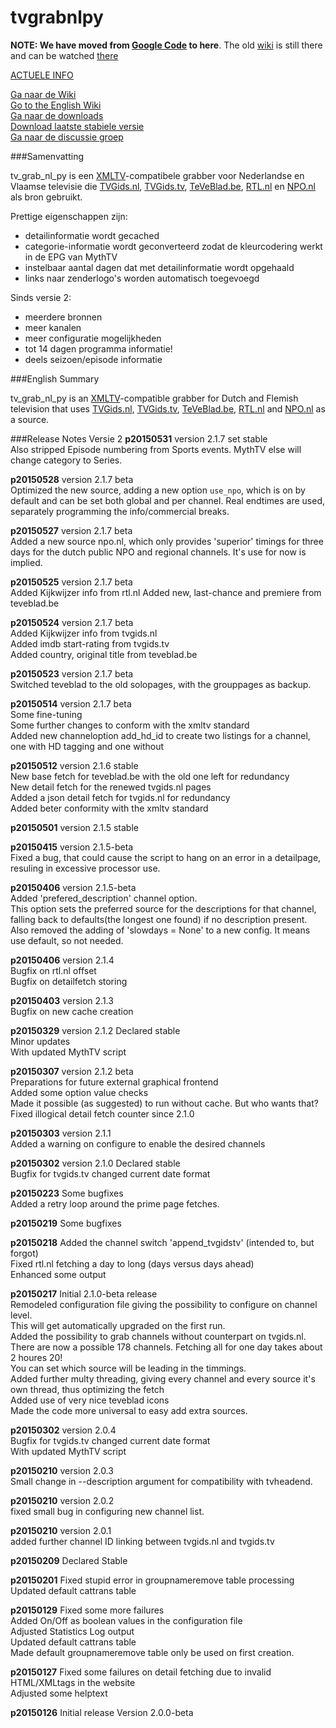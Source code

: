 # tvgrabnlpy
**NOTE: We have moved from [Google Code](https://code.google.com/p/tvgrabnlpy/) to here**. The old [wiki](https://code.google.com/p/tvgrabnlpy/w/list) is still there and can be watched [there](https://code.google.com/p/tvgrabnlpy/w/list)

[ACTUELE INFO](https://github.com/tvgrabbers/tvgrabnlpy/wiki/actueel)

[Ga naar de Wiki](https://github.com/tvgrabbers/tvgrabnlpy/wiki)  
[Go to the English Wiki](https://github.com/tvgrabbers/tvgrabnlpy/wiki/English)  
[Ga naar de downloads](https://github.com/tvgrabbers/tvgrabnlpy/releases)  
[Download laatste stabiele versie](https://github.com/tvgrabbers/tvgrabnlpy/releases/latest)  
[Ga naar de discussie groep](https://groups.google.com/forum/#!forum/tvgrabnlpy)  

###Samenvatting

tv_grab_nl_py is een [XMLTV](http://xmltv.org)-compatibele grabber voor Nederlandse en Vlaamse televisie die [TVGids.nl](http://www.tvgids.nl), [TVGids.tv](http://www.tvgids.tv), [TeVeBlad.be](http://www.teveblad.be), [RTL.nl](http://www.rtl.nl) en [NPO.nl](http://www.npo.nl) als bron gebruikt.

Prettige eigenschappen zijn:
  * detailinformatie wordt gecached
  * categorie-informatie wordt geconverteerd zodat de kleurcodering werkt in de EPG van MythTV
  * instelbaar aantal dagen dat met detailinformatie wordt opgehaald
  * links naar zenderlogo's worden automatisch toegevoegd

Sinds versie 2:
  * meerdere bronnen
  * meer kanalen
  * meer configuratie mogelijkheden
  * tot 14 dagen programma informatie!
  * deels seizoen/episode informatie

###English Summary

tv_grab_nl_py is an [XMLTV](http://xmltv.org)-compatible grabber for Dutch and Flemish television that uses [TVGids.nl](http://www.tvgids.nl), [TVGids.tv](http://www.tvgids.tv), [TeVeBlad.be](http://www.teveblad.be), [RTL.nl](http://www.rtl.nl) and [NPO.nl](http://www.npo.nl) as a source.

###Release Notes Versie 2
**p20150531**   version 2.1.7 set stable  
Also stripped Episode numbering from Sports events. MythTV else will change category to Series.

**p20150528**   version 2.1.7 beta  
Optimized the new source, adding a new option `use_npo`, which is on by default and can be set both global and per channel. Real endtimes are used, separately programming the info/commercial breaks.

**p20150527**   version 2.1.7 beta  
Added a new source npo.nl, which only provides 'superior' timings for three days for the dutch public NPO and regional channels. It's use for now is implied.

**p20150525**   version 2.1.7 beta  
Added Kijkwijzer info from rtl.nl
Added new, last-chance and premiere from teveblad.be

**p20150524**   version 2.1.7 beta  
Added Kijkwijzer info from tvgids.nl  
Added imdb start-rating from tvgids.tv  
Added country, original title from teveblad.be

**p20150523**   version 2.1.7 beta  
Switched teveblad to the old solopages, with the grouppages as backup.

**p20150514**   version 2.1.7 beta  
            Some fine-tuning  
            Some further changes to conform with the xmltv standard  
            Added new channeloption add_hd_id to create two listings for a channel, one with HD tagging and one without  

**p20150512**   version 2.1.6 stable  
            New base fetch for teveblad.be with the old one left for redundancy  
            New detail fetch for the renewed tvgids.nl pages  
            Added a json detail fetch for tvgids.nl for redundancy  
            Added beter conformity with the xmltv standard  

**p20150501**   version 2.1.5 stable  

**p20150415**   version 2.1.5-beta  
            Fixed a bug, that could cause the script to hang on an error in a detailpage, resuling in excessive processor use.
            
**p20150406**   version 2.1.5-beta  
            Added 'prefered_description' channel option.  
            This option sets the preferred source for the descriptions for that channel, falling back to defaults(the longest one found) if no description present.  
            Also removed the adding of 'slowdays = None' to a new config. It means use default, so not needed.

**p20150406**   version 2.1.4  
            Bugfix on rtl.nl offset  
            Bugfix on detailfetch storing

**p20150403**   version 2.1.3  
            Bugfix on new cache creation

**p20150329**   version 2.1.2 Declared stable  
            Minor updates  
            With updated MythTV script

**p20150307**   version 2.1.2 beta  
            Preparations for future external graphical frontend  
            Added some option value checks  
            Made it possible (as suggested) to run without cache. But who wants that?  
            Fixed illogical detail fetch counter since 2.1.0  

**p20150303**   version 2.1.1  
            Added a warning on configure to enable the desired channels

**p20150302**   version 2.1.0 Declared stable  
            Bugfix for tvgids.tv changed current date format

**p20150223**   Some bugfixes  
            Added a retry loop around the prime page fetches.

**p20150219**   Some bugfixes

**p20150218**   Added the channel switch 'append_tvgidstv' (intended to, but forgot)  
            Fixed rtl.nl fetching a day to long (days versus days ahead)  
            Enhanced some output  

**p20150217**   Initial 2.1.0-beta release  
            Remodeled  configuration file giving the possibility to configure on channel level.  
            This will get automatically upgraded on the first run.  
            Added the possibility to grab channels without counterpart on tvgids.nl.  
            There are now a possible 178 channels. Fetching all for one day takes about 2 houres 20!  
            You can set which source will be leading in the timmings.  
            Added further multy threading, giving every channel and every source it's own thread, thus optimizing the fetch  
            Added use of very nice teveblad icons  
            Made the code more universal to easy add extra sources.

**p20150302**   version 2.0.4  
            Bugfix for tvgids.tv changed current date format  
            With updated MythTV script

**p20150210**   version 2.0.3  
            Small change in --description argument for compatibility with tvheadend.

**p20150210**   version 2.0.2  
            fixed small bug in configuring new channel list.

**p20150210**   version 2.0.1  
            added further channel ID linking between tvgids.nl and tvgids.tv

**p20150209**   Declared Stable

**p20150201**   Fixed stupid error in groupnameremove table processing  
            Updated default cattrans table

**p20150129**   Fixed some more failures  
            Added On/Off as boolean values in the configuration file  
            Adjusted Statistics Log output  
            Updated default cattrans table  
            Made default groupnameremove table only be used on first creation.

**p20150127**   Fixed some failures on detail fetching due to invalid HTML/XMLtags in the website  
            Adjusted some helptext

**p20150126**   Initial release Version 2.0.0-beta
